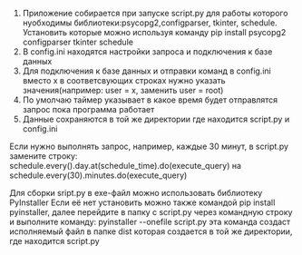1) Приложение собирается при запуске script.py для работы которого нуобходимы библиотеки:psycopg2,configparser, tkinter, schedule. Установить которые можно используя команду pip install psycopg2 configparser tkinter schedule
2) В config.ini находятся настройки запроса и подключения к базе данных
3) Для подключения к базе данных и отправки команд в config.ini вместо x в соответсвующих строках нужно указать значения(например: user = x, заменить user = root)
4) По умолчаю таймер указывает в какое время будет отправлятся запрос пока программа работает
5) Данные сохраняются в той же директории где находится script.py и config.ini

Если нужно выполнять запрос, например, каждые 30 минут, в script.py замените строку:
schedule.every().day.at(schedule_time).do(execute_query)
на
schedule.every(30).minutes.do(execute_query)

Для сборки sript.py в exe-файл можно использовать библиотеку PyInstaller
Если  её нет установить можно также командой pip install pyinstaller, далее перейдите в папку с script.py через командную строку и выполните команду:
pyinstaller --onefile script.py
эта команда создаст исполняемый файл в папке dist которая создается в той же директории, где находится script.py


